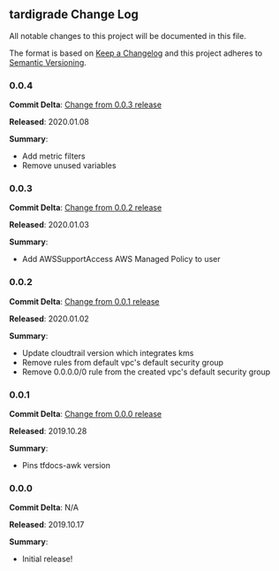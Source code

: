 ## tardigrade Change Log

All notable changes to this project will be documented in this file.

The format is based on [Keep a Changelog](http://keepachangelog.com/) and this project adheres to [Semantic Versioning](http://semver.org/).

### 0.0.4

**Commit Delta**: [Change from 0.0.3 release](https://github.com/plus3it/tardigrade/compare/0.0.3...0.0.4)

**Released**: 2020.01.08

**Summary**:

*   Add metric filters
*   Remove unused variables

### 0.0.3

**Commit Delta**: [Change from 0.0.2 release](https://github.com/plus3it/tardigrade/compare/0.0.2...0.0.3)

**Released**: 2020.01.03

**Summary**:

*   Add AWSSupportAccess AWS Managed Policy to user

### 0.0.2

**Commit Delta**: [Change from 0.0.1 release](https://github.com/plus3it/tardigrade/compare/0.0.1...0.0.2)

**Released**: 2020.01.02

**Summary**:

*   Update cloudtrail version which integrates kms
*   Remove rules from default vpc's default security group
*   Remove 0.0.0.0/0 rule from the created vpc's default security group

### 0.0.1

**Commit Delta**: [Change from 0.0.0 release](https://github.com/plus3it/tardigrade/compare/0.0.0...0.0.1)

**Released**: 2019.10.28

**Summary**:

*   Pins tfdocs-awk version

### 0.0.0

**Commit Delta**: N/A

**Released**: 2019.10.17

**Summary**:

*   Initial release!
